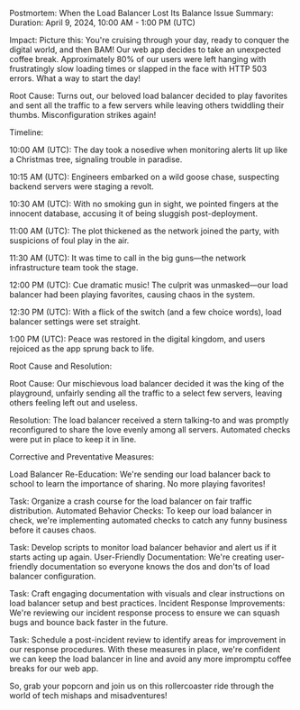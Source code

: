 Postmortem: When the Load Balancer Lost Its Balance
Issue Summary:
Duration: April 9, 2024, 10:00 AM - 1:00 PM (UTC)

Impact: Picture this: You're cruising through your day, ready to conquer the digital world, and then BAM! Our web app decides to take an unexpected coffee break. Approximately 80% of our users were left hanging with frustratingly slow loading times or slapped in the face with HTTP 503 errors. What a way to start the day!

Root Cause: Turns out, our beloved load balancer decided to play favorites and sent all the traffic to a few servers while leaving others twiddling their thumbs. Misconfiguration strikes again!

Timeline:

10:00 AM (UTC): The day took a nosedive when monitoring alerts lit up like a Christmas tree, signaling trouble in paradise.

10:15 AM (UTC): Engineers embarked on a wild goose chase, suspecting backend servers were staging a revolt.

10:30 AM (UTC): With no smoking gun in sight, we pointed fingers at the innocent database, accusing it of being sluggish post-deployment.

11:00 AM (UTC): The plot thickened as the network joined the party, with suspicions of foul play in the air.

11:30 AM (UTC): It was time to call in the big guns—the network infrastructure team took the stage.

12:00 PM (UTC): Cue dramatic music! The culprit was unmasked—our load balancer had been playing favorites, causing chaos in the system.

12:30 PM (UTC): With a flick of the switch (and a few choice words), load balancer settings were set straight.

1:00 PM (UTC): Peace was restored in the digital kingdom, and users rejoiced as the app sprung back to life.

Root Cause and Resolution:

Root Cause: Our mischievous load balancer decided it was the king of the playground, unfairly sending all the traffic to a select few servers, leaving others feeling left out and useless.

Resolution: The load balancer received a stern talking-to and was promptly reconfigured to share the love evenly among all servers. Automated checks were put in place to keep it in line.

Corrective and Preventative Measures:

Load Balancer Re-Education: We're sending our load balancer back to school to learn the importance of sharing. No more playing favorites!

Task: Organize a crash course for the load balancer on fair traffic distribution.
Automated Behavior Checks: To keep our load balancer in check, we're implementing automated checks to catch any funny business before it causes chaos.

Task: Develop scripts to monitor load balancer behavior and alert us if it starts acting up again.
User-Friendly Documentation: We're creating user-friendly documentation so everyone knows the dos and don'ts of load balancer configuration.

Task: Craft engaging documentation with visuals and clear instructions on load balancer setup and best practices.
Incident Response Improvements: We're reviewing our incident response process to ensure we can squash bugs and bounce back faster in the future.

Task: Schedule a post-incident review to identify areas for improvement in our response procedures.
With these measures in place, we're confident we can keep the load balancer in line and avoid any more impromptu coffee breaks for our web app.

So, grab your popcorn and join us on this rollercoaster ride through the world of tech mishaps and misadventures!
